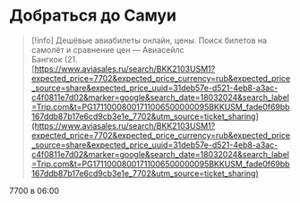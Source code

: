 # Добраться до Самуи

> [!info] Дешёвые авиабилеты онлайн, цены. Поиск билетов на самолёт и сравнение цен — Авиасейлс  
> Бангкок (21.  
> [https://www.aviasales.ru/search/BKK2103USM1?expected_price=7702&expected_price_currency=rub&expected_price_source=share&expected_price_uuid=31deb57e-d521-4eb8-a3ac-c4f0811e7d02&marker=google&search_date=18032024&search_label=Trip.com&t=PG17110008001711006500000095BKKUSM_fade0f69bb167ddb87b17e6cd9cb3e1e_7702&utm_source=ticket_sharing](https://www.aviasales.ru/search/BKK2103USM1?expected_price=7702&expected_price_currency=rub&expected_price_source=share&expected_price_uuid=31deb57e-d521-4eb8-a3ac-c4f0811e7d02&marker=google&search_date=18032024&search_label=Trip.com&t=PG17110008001711006500000095BKKUSM_fade0f69bb167ddb87b17e6cd9cb3e1e_7702&utm_source=ticket_sharing)  

7700 в 06:00